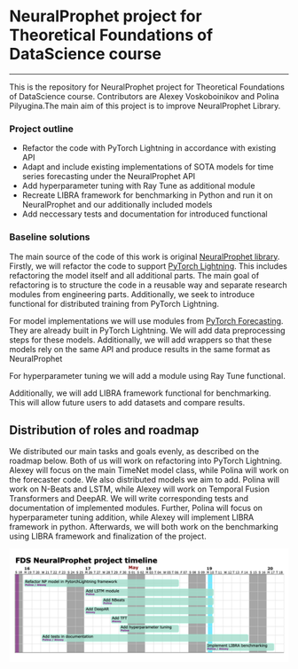# NeuralProphet project for Theoretical Foundations of DataScience course

---
This is the repository for NeuralProphet project for Theoretical Foundations of DataScience course. Contributors are Alexey Voskoboinikov and Polina Pilyugina.The main aim of this project is to improve NeuralProphet Library.

### Project outline
- Refactor the code with PyTorch Lightning in accordance with existing API
- Adapt and include existing implementations of SOTA models for time series forecasting under the NeuralProphet API
- Add hyperparameter tuning with Ray Tune as additional module
- Recreate LIBRA framework for benchmarking in Python and run it on NeuralProphet and our additionally included models
- Add neccessary tests and documentation for introduced functional

### Baseline solutions
The main source of the code of this work is original [NeuralProphet library](https://github.com/ourownstory/neural_prophet).
Firstly, we will refactor the code to support [PyTorch Lightning](https://www.pytorchlightning.ai).
This includes refactoring the model itself and all additional parts.
The main goal of refactoring is to structure the code in a reusable way and separate research modules from engineering parts. 
Additionally, we seek to introduce functional for distributed training from PyTorch Lightning.

For model implementations we will use modules from [PyTorch Forecasting](https://pytorch-forecasting.readthedocs.io/en/latest/index.html).
They are already built in PyTorch Lightning.
We will add data preprocessing steps for these models.
Additionally, we will add wrappers so that these models rely on the same API and produce results in the same format as NeuralProphet

For hyperparameter tuning we will add a module using Ray Tune functional.

Additionally, we will add LIBRA framework functional for benchmarking. 
This will allow future users to add datasets and compare results.

## Distribution of roles and roadmap
We distributed our main tasks and goals evenly, as described on the roadmap below. 
Both of us will work on refactoring into PyTorch Lightning.
Alexey will focus on the main TimeNet model class, while Polina will work on the forecaster code.
We also distributed models we aim to add.
Polina will work on N-Beats and LSTM, while Alexey will work on Temporal Fusion Transformers and DeepAR.
We will write corresponding tests and documentation of implemented modules.
Further, Polina will focus on hyperparameter tuning addition, while Alexey will implement LIBRA framework in python.
Afterwards, we will both work on the benchmarking using LIBRA framework and finalization of the project.

<img src="roadmap.png" alt="roadmap"  width="600"/>

